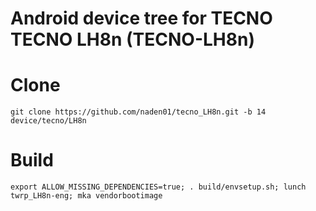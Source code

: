 # Android device tree for TECNO TECNO LH8n (TECNO-LH8n)

# Clone
    git clone https://github.com/naden01/tecno_LH8n.git -b 14 device/tecno/LH8n

# Build
    export ALLOW_MISSING_DEPENDENCIES=true; . build/envsetup.sh; lunch twrp_LH8n-eng; mka vendorbootimage
